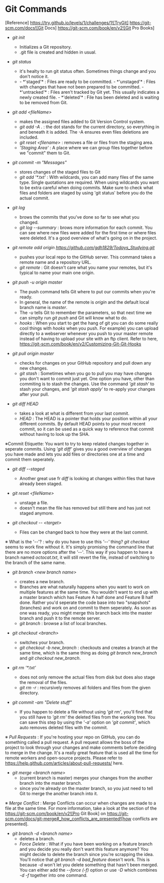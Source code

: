 # Git Commands

[Reference]
https://try.github.io/levels/1/challenges/1![TryGit]
https://git-scm.com/docs![Git Docs]
https://git-scm.com/book/en/v2![Git Pro Books]

* *git init*
    - Initializes a Git repository.
    - .git file is created and hidden in usual.

* *git status*
    - it's healty to run git status often. Sometimes things change and you don't notice it.
    - <Status Type>
        - *'staged'* : Files are ready to be committed.
        - *'unstaged'* : Files with changes that have not been prepared to be committed.
        - *'untracked'* : Files aren't tracked by Git yet. This usually indicates a newly created file.
        - *'deleted'* : File has been deleted and is waiting to be removed from Git.

* *git add \<fileName\>*
    - makes the assigned files added to Git Version Control system.
    - *git add -A \.* : the dot stands for the current directory, so everything in and beneath it is added.  The -A ensures even files deletions are included.
    - *git reset \<filename\>* : removes a file or files from the staging area. 
    - *'Staging Area'* : A place where we can group files together before we "commit" them to Git.

* *git commit -m "Messages"* 
    - stores changes of the staged files to Git
    - *git add '\*.txt'* : With wildcards, you can add many files of the same type. Single quotations are required. When using wildcards you want to be extra careful when doing commits. Make sure to check what files and folders are staged by using 'git status' before you do the actual commit.

* *git log*
    - brows the commits that you've done so far to see what you changed.
    - *git log --summary* : brows more information for each commit. You can see where new files were added for the first time or where files were deleted. It's a good overview of what's going on in the project.

* *git remote add origin https://github.com/gdh1829/Todays_Studying.git*
    - pushes your local repo to the GitHub server. This command takes a remote name and a repository URL.
    - *git remote* : Git doesn't care what you name your remotes, but it's typical to name your main one origin.

* *git push -u origin master*
    - The push command tells Git where to put our commits when you're ready.
    - In general, the name of the remote is *origin* and the default local branch name is *master*.
    - The *-u* tells Git to remember the parameters, so that next time we can simplty run *git push* and Git will know what to do.
    - *hooks* : When you start to get the hang of git you can do some really cool things with *hooks* when you push. For example) you can upload directly to a webserver whenever you push to your master remote instead of having to upload your site with an ftp client. Refer to here, https://git-scm.com/book/en/v2/Customizing-Git-Git-Hooks

* *git pull origin master*
    - checks for changes on your GitHub repository and pull down any new changes.
    - *git stash* : Sometimes when you go to pull you may have changes you don't want to commit just yet. One option you have, other than commiting is to stash the changes. Use the command *'git stash'* to stash your changes, and *'git stash apply'* to re-apply your changes after your pull.

* *git diff HEAD*
    - takes a look at what is different from your last commit.
    - *HEAD* : The HEAD is a pointer that holds your position within all your different commits. By default HEAD points to your most recent commit, so it can be used as a quick way to reference that commit without having to look up the SHA.


※Commit Etiquette: You want to try to keep related changes together in seperate commits. Using *'git diff'* gives you a good overview of changes you have made and lets you add files or directories one at a time and commit them seperately.

* *git diff --staged*
    - Another great use fr *diff* is looking at changes within files that have already been staged.

* *git reset \<fileName\>*
    - unstage a file.
    - doesn't mean the file has removed but still there and has just not staged anymore.
* *git checkout -- \<target\>*
    - Files can be changed back to how they were at the last commit.

※ What is the '--'? : why do you have to use this *'--'* thing? *git checkout* seems to work fine without it. It's simply promising the command line that there are no more options after the *'--'*. This way if you happen to have a branch named *octocat.txt*, it will still revert the file, instead of switching to the branch of the same name.

* *git branch \<new branch name\>*
    - creates a new branch.
    - Branches are what naturally happens when you want to work on multiple features at the same time. You wouldn't want to end up with a master branch which has Feature A half done and Feature B half done. Rather you'd seperate the code base into two "snapshots"(branches) and work on and commit to them seperately. As soon as one was ready, you might merge this branch back into the master branch and push it to the remote server.
    - *git branch* : browse a list of local branches.

* *git checkout \<branch\>*
    - switches your branch.
    - *git checkout -b new_branch* : checkouts and creates a branch at the same time, which is the same thing as doing *git branch new_branch* and *git checkout new_branch*.

* *git rm '\*.txt'*
    - does not only remove the actual files from disk but does also stage the removal of the files.
    - *git rm -r <folder name>* : recursively removes all folders and files from the given directory.

* *git commit -am "Delete stuff"*
    - If you happen to delete a file without using *'git rm'*, you'll find that you still have to *'git rm'* the deleted files from the working tree. You can save this step by using the *'-a'* option on *'git commit'*, which auto removes deleted files with the commit.

※ *Pull Requests* : If you're hosting your repo on GitHub, you can do something called a pull request. A pull request allows the boss of the project to look through your changes and make comments before deciding to merge in the change. It's a really great feature that is used all the time for remote workers and open-source projects. Please refer to https://help.github.com/articles/about-pull-requests/ here.

* *git merge \<branch name\>*
    - (current branch is master) merges your changes from the another branch into the master branch.
    - since you're already on the master branch, so you just need to tell Git to merge the another branch into it.

※ *Merge Conflict* : Merge Conflicts can occur when changes are made to a file at the same time. For more information, take a look at the section of the https://git-scm.com/book/en/v2![Pro Git Book] on https://git-scm.com/docs/git-merge#_how_conflicts_are_presented![how conflicts are presented].

* *git branch -d \<branch name\>*
    - deletes a branch.
    - *Force Delete* : What if you have been working on a feature branch and you decide you really don't want this feature anymore? You might decide to delete the branch since you're scrapping the idea. You'll notice that *git branch -d bad_feature* doesn't work. This is because *-d* won't let you delete something that hasn't been merged. You can either add the *--force (-f)* option or use *-D* which combines *-d -f* together into one command. 
